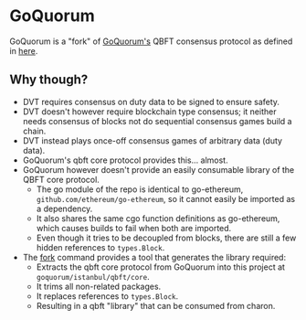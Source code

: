 # GoQuorum

GoQuorum is a "fork" of [GoQuorum's](https://consensys.net/docs/goquorum/en/latest/configure-and-manage/configure/consensus-protocols/qbft/)
QBFT consensus protocol as defined in [here](https://github.com/ConsenSys/quorum/tree/master/consensus/istanbul/qbft/core).

## Why though?
- DVT requires consensus on duty data to be signed to ensure safety.
- DVT doesn't however require blockchain type consensus; it neither needs consensus of blocks not do sequential consensus games build a chain.
- DVT instead plays once-off consensus games of arbitrary data (duty data).
- GoQuorum's qbft core protocol provides this... almost.
- GoQuorum however doesn't provide an easily consumable library of the QBFT core protocol.
  - The go module of the repo is identical to go-ethereum, `github.com/ethereum/go-ethereum`, so it cannot easily be imported as a dependency.
  - It also shares the same cgo function definitions as go-ethereum, which causes builds to fail when both are imported.
  - Even though it tries to be decoupled from blocks, there are still a few hidden references to `types.Block`.
- The [fork](fork/fork.go) command provides a tool that generates the library required:
  - Extracts the qbft core protocol from GoQuorum into this project at `goquorum/istanbul/qbft/core`.
  - It trims all non-related packages.
  - It replaces references to `types.Block`.
  - Resulting in a qbft "library" that can be consumed from charon.

